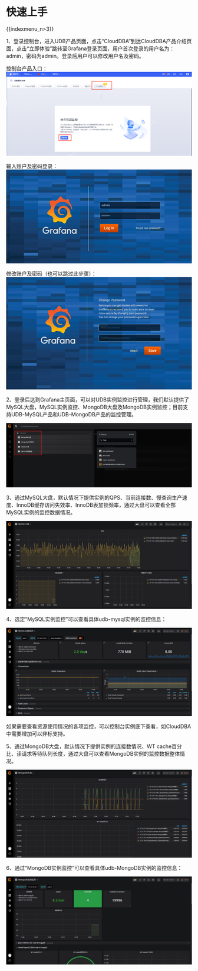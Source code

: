 # 快速上手

{{indexmenu_n>3}}

1、登录控制台，进入UDB产品页面，点击“CloudDBA”到达CloudDBA产品介绍页面，点击“立即体验”跳转至Grafana登录页面，用户首次登录的用户名为：admin，密码为admin。登录后用户可以修改用户名及密码。

控制台产品入口：
![image](/images/clouddba00.png)

输入账户及密码登录：
![image](/images/clouddba01.png)

修改账户及密码（也可以跳过此步骤）：
![image](/images/clouddba02.png)

2、登录后达到Grafana主页面，可以对UDB实例监控进行管理，我们默认提供了MySQL大盘，MySQL实例监控、MongoDB大盘及MongoDB实例监控；目前支持UDB-MySQL产品和UDB-MongoDB产品的监控管理。

![image](/images/clouddba03.png)

3、通过MySQL大盘，默认情况下提供实例的QPS、当前连接数、慢查询生产速度、InnoDB缓存访问失效率、InnoDB表加锁频率，通过大盘可以查看全部MySQL实例的监控数据情况。

![image](/images/clouddba04.png)

4、选定“MySQL实例监控”可以查看具体udb-mysql实例的监控信息：

![image](/images/clouddba05.png)

如果需要查看资源使用情况的各项监控，可以控制台实例底下查看，如CloudDBA中需要增加可以非标支持。

5、通过MongoDB大盘，默认情况下提供实例的连接数情况、WT cache百分比、读请求等待队列长度，通过大盘可以查看MongoDB实例的监控数据整体情况。

![image](/images/clouddba06.png)

6、通过“MongoDB实例监控”可以查看具体udb-MongoDB实例的监控信息：

![image](/images/clouddba07.png)
